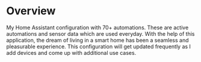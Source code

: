 # Overview

My Home Assistant configuration with 70+ automations. These are active automations and sensor data which are used everyday. With the help of this application, the dream of living in a smart home has been a seamless and pleasurable experience. This configuration will get updated frequently as I add devices and come up with additional use cases.
